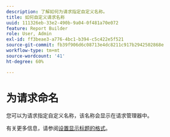 ```yaml
---
description: 了解如何为请求指定自定义名称。
title: 如何自定义请求名称
uuid: 111326eb-33e2-490b-9a04-0f481a70e072
feature: Report Builder
role: User, Admin
exl-id: ff3beae3-a776-4bc1-b394-c5c422e5f521
source-git-commit: fb39f906d6c08713e4dc8211c917b2942502868e
workflow-type: tm+mt
source-wordcount: '41'
ht-degree: 60%

---
```


# 为请求命名

您可以为请求指定自定义名称，该名称会显示在请求管理器中。

有关更多信息，请参阅[设置显示标题的格式](/help/analyze/report-builder/layout/t-format-display-headers.md)。
